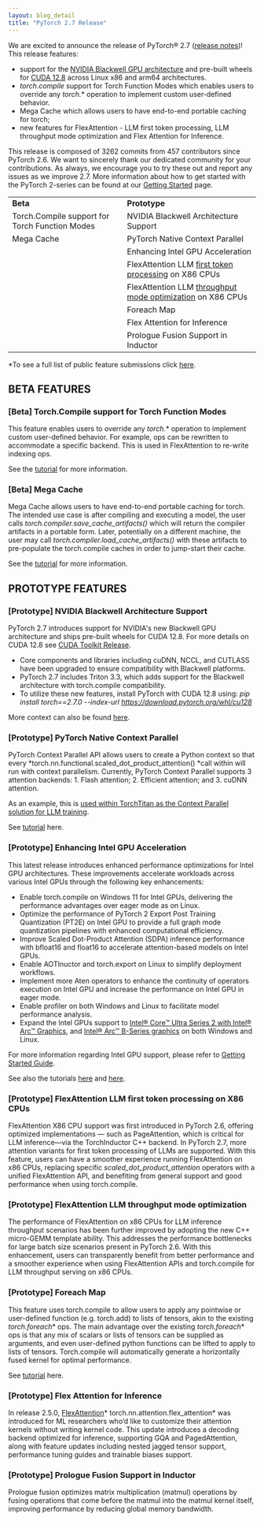 ```yaml
---
layout: blog_detail
title: "PyTorch 2.7 Release"
---
```


We are excited to announce the release of PyTorch® 2.7 ([release notes](https://github.com/pytorch/pytorch/releases/tag/v2.7.0))! This release features: 

* support for the [NVIDIA Blackwell GPU architecture](https://www.nvidia.com/en-us/data-center/technologies/blackwell-architecture/) and pre-built wheels for [CUDA 12.8](https://docs.nvidia.com/cuda/cuda-toolkit-release-notes/index.html) across Linux x86 and arm64 architectures. 
* *torch.compile* support for Torch Function Modes which enables users to override any *torch.** operation  to implement custom user-defined behavior. 
* Mega Cache which allows users to have end-to-end portable caching for torch; 
* new features for FlexAttention - LLM first token processing, LLM throughput mode optimization and Flex Attention for Inference.

This release is composed of 3262 commits from 457 contributors since PyTorch 2.6. We want to sincerely thank our dedicated community for your contributions. As always, we encourage you to try these out and report any issues as we improve 2.7. More information about how to get started with the PyTorch 2-series can be found at our [Getting Started](https://pytorch.org/get-started/pytorch-2.0/) page.


<table class="table table-bordered">
  <tr>
   <td><strong>Beta</strong>
   </td>
   <td><strong>Prototype</strong>
   </td>
  </tr>
  <tr>
   <td>Torch.Compile support for Torch Function Modes
   </td>
   <td>NVIDIA Blackwell Architecture Support
   </td>
  </tr>
  <tr>
   <td>Mega Cache
   </td>
   <td>PyTorch Native Context Parallel
   </td>
  </tr>
  <tr>
   <td>
   </td>
   <td>Enhancing Intel GPU Acceleration
   </td>
  </tr>
  <tr>
   <td>
   </td>
   <td>FlexAttention LLM <span style="text-decoration:underline;">first token processing</span> on X86 CPUs 
   </td>
  </tr>
  <tr>
   <td>
   </td>
   <td>FlexAttention LLM <span style="text-decoration:underline;">throughput mode optimization</span> on X86 CPUs
   </td>
  </tr>
  <tr>
   <td>
   </td>
   <td>Foreach Map
   </td>
  </tr>
  <tr>
   <td>
   </td>
   <td>Flex Attention for Inference
   </td>
  </tr>
  <tr>
   <td>
   </td>
   <td>Prologue Fusion Support in Inductor
   </td>
  </tr>
</table>


*To see a full list of public feature submissions click [here](https://docs.google.com/spreadsheets/d/1TzGkWuUMF1yTe88adz1dt2mzbIsZLd3PBasy588VWgk/edit?usp=sharing).


## BETA FEATURES


### [Beta] Torch.Compile support for Torch Function Modes

This feature enables users to override any *torch.** operation to implement custom user-defined behavior. For example, ops can be rewritten to accommodate a specific backend. This is used in FlexAttention to re-write indexing ops. 

See the [tutorial](https://pytorch.org/tutorials/recipes/torch_compile_torch_function_modes.html) for more information.


### [Beta] Mega Cache

Mega Cache allows users to have end-to-end portable caching for torch. The intended use case is after compiling and executing a model, the user calls *torch.compiler.save_cache_artifacts()* which will return the compiler artifacts in a portable form. Later, potentially on a different machine, the user may call *torch.compiler.load_cache_artifacts()* with these artifacts to pre-populate the torch.compile caches in order to jump-start their cache.

See the [tutorial](https://pytorch.org/tutorials/recipes/torch_compile_caching_tutorial.html#torch-compile-end-to-end-caching-mega-cache) for more information.


## PROTOTYPE FEATURES


### [Prototype] NVIDIA Blackwell Architecture Support

PyTorch 2.7 introduces support for NVIDIA's new Blackwell GPU architecture and ships pre-built wheels for CUDA 12.8. For more details on CUDA 12.8 see [CUDA Toolkit Release](https://docs.nvidia.com/cuda/cuda-toolkit-release-notes/index.html).



* Core components and libraries including cuDNN, NCCL, and CUTLASS have been upgraded to ensure compatibility with Blackwell platforms. 
* PyTorch 2.7 includes Triton 3.3, which adds support for the Blackwell architecture with torch.compile compatibility.
* To utilize these new features, install PyTorch with CUDA 12.8 using: *pip install torch==2.7.0 --index-url https://download.pytorch.org/whl/cu128*

More context can also be found [here](https://github.com/pytorch/pytorch/issues/145949). 


### [Prototype] PyTorch Native Context Parallel

PyTorch Context Parallel API allows users to create a Python context so that every *torch.nn.functional.scaled_dot_product_attention() *call within will run with context parallelism. Currently,  PyTorch Context Parallel supports 3 attention backends: 1. Flash attention; 2. Efficient attention;  and 3. cuDNN attention.

As an example, this is [used within TorchTitan as the Context Parallel solution for LLM training](https://discuss.pytorch.org/t/distributed-w-torchtitan-breaking-barriers-training-long-context-llms-with-1m-sequence-length-in-pytorch-using-context-parallel/215082).  

See [tutorial](https://pytorch.org/tutorials/prototype/context_parallel.html) here. 


### [Prototype] Enhancing Intel GPU Acceleration

This latest release introduces enhanced performance optimizations for Intel GPU architectures. These improvements accelerate workloads across various Intel GPUs through the following key enhancements:



* Enable torch.compile on Windows 11 for Intel GPUs, delivering the performance advantages over eager mode as on Linux.
* Optimize the performance of PyTorch 2 Export Post Training Quantization (PT2E) on Intel GPU to provide a full graph mode quantization pipelines with enhanced computational efficiency.
* Improve Scaled Dot-Product Attention (SDPA) inference performance with bfloat16 and float16 to accelerate attention-based models on Intel GPUs.
* Enable AOTInuctor and torch.export on Linux to simplify deployment workflows.
* Implement more Aten operators to enhance the continuity of operators execution on Intel GPU and increase the performance on Intel GPU in eager mode.
* Enable profiler on both Windows and Linux to facilitate model performance analysis.
* Expand the Intel GPUs support to [Intel® Core™ Ultra Series 2 with Intel® Arc™ Graphics](https://www.intel.com/content/www/us/en/products/details/processors/core-ultra.html), and [Intel® Arc™ B-Series graphics](https://www.intel.com/content/www/us/en/products/docs/discrete-gpus/arc/desktop/b-series/overview.html) on both Windows and Linux.

For more information regarding Intel GPU support, please refer to [Getting Started Guide](https://pytorch.org/docs/main/notes/get_start_xpu.html).

See also the tutorials [here](https://pytorch.org/tutorials/prototype/inductor_windows.html) and [here](https://pytorch.org/tutorials/prototype/pt2e_quant_xpu_inductor.html). 


### [Prototype] FlexAttention LLM first token processing on X86 CPUs

FlexAttention X86 CPU support was first introduced in PyTorch 2.6, offering optimized implementations — such as PageAttention, which is critical for LLM inference—via the TorchInductor C++ backend. In PyTorch 2.7, more attention variants for first token processing of LLMs are supported. With this feature, users can have a smoother experience running FlexAttention on x86 CPUs, replacing specific *scaled_dot_product_attention* operators with a unified FlexAttention API, and benefiting from general support and good performance when using torch.compile.


### [Prototype] FlexAttention LLM throughput mode optimization 

The performance of FlexAttention on x86 CPUs for LLM inference throughput scenarios has been further improved by adopting the new C++ micro-GEMM template ability. This addresses the performance bottlenecks for large batch size scenarios present in PyTorch 2.6. With this enhancement, users can transparently benefit from better performance and a smoother experience when using FlexAttention APIs and torch.compile for LLM throughput serving on x86 CPUs.


### [Prototype] Foreach Map

This feature uses torch.compile to allow users to apply any pointwise or user-defined function (e.g. torch.add) to lists of tensors, akin to the existing *torch._foreach_** ops. The main advantage over the existing *torch._foreach_** ops is that any mix of scalars or lists of tensors can be supplied as arguments, and even user-defined python functions can be lifted to apply to lists of tensors. Torch.compile will automatically generate a horizontally fused kernel for optimal performance. 

See [tutorial](https://pytorch.org/tutorials/recipes/foreach_map.html) here. 


### [Prototype] Flex Attention for Inference

In release 2.5.0, [FlexAttention](https://pytorch.org/blog/flexattention/)* torch.nn.attention.flex_attention*  was introduced for ML researchers who’d like to customize their attention kernels without writing kernel code. This update introduces a decoding backend optimized for inference, supporting GQA and PagedAttention, along with feature updates including nested jagged tensor support, performance tuning guides and trainable biases support. 

### [Prototype] Prologue Fusion Support in Inductor

Prologue fusion optimizes matrix multiplication (matmul) operations by fusing operations that come before the matmul into the matmul kernel itself, improving performance by reducing global memory bandwidth.
